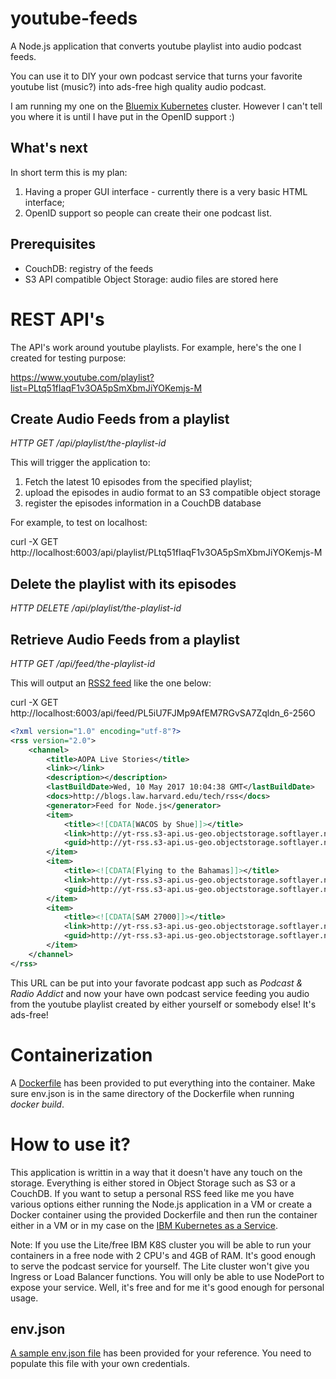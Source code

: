 # youtube-feeds
A Node.js application that converts youtube playlist into audio podcast feeds. 

You can use it to DIY your own podcast service that turns your favorite youtube list (music?) into ads-free high quality audio podcast.

I am running my one on the [Bluemix Kubernetes](https://www.ibm.com/blogs/bluemix/2017/03/kubernetes-now-available-ibm-bluemix-container-service/) cluster.  However I can't tell you where it is until I have put in the OpenID support :)

## What's next
In short term this is my plan:
 1. Having a proper GUI interface - currently there is a very basic HTML interface;
 2. OpenID support so people can create their one podcast list.

## Prerequisites
  * CouchDB: registry of the feeds
  * S3 API compatible Object Storage: audio files are stored here

# REST API's
The API's work around youtube playlists.  For example, here's the one I created for testing purpose: 

https://www.youtube.com/playlist?list=PLtq51fIaqF1v3OA5pSmXbmJiYOKemjs-M

## Create Audio Feeds from a playlist

_HTTP GET /api/playlist/the-playlist-id_

This will trigger the application to:
 1. Fetch the latest 10 episodes from the specified playlist;
 2. upload the episodes in audio format to an S3 compatible object storage
 3. register the episodes information in a CouchDB database

For example, to test on localhost: 

curl -X GET http://localhost:6003/api/playlist/PLtq51fIaqF1v3OA5pSmXbmJiYOKemjs-M

## Delete the playlist with its episodes

_HTTP DELETE /api/playlist/the-playlist-id_

## Retrieve Audio Feeds from a playlist

_HTTP GET /api/feed/the-playlist-id_

This will output an [RSS2 feed](https://en.wikipedia.org/wiki/RSS) like the one below:

curl -X GET http://localhost:6003/api/feed/PL5iU7FJMp9AfEM7RGvSA7Zqldn_6-256O
```xml
<?xml version="1.0" encoding="utf-8"?>
<rss version="2.0">
    <channel>
        <title>AOPA Live Stories</title>
        <link></link>
        <description></description>
        <lastBuildDate>Wed, 10 May 2017 10:04:38 GMT</lastBuildDate>
        <docs>http://blogs.law.harvard.edu/tech/rss</docs>
        <generator>Feed for Node.js</generator>
        <item>
            <title><![CDATA[WACOS by Shue]]></title>
            <link>http://yt-rss.s3-api.us-geo.objectstorage.softlayer.net/nQUY8AVI-bQ.m4a</link>
            <guid>http://yt-rss.s3-api.us-geo.objectstorage.softlayer.net/nQUY8AVI-bQ.m4a</guid>
        </item>
        <item>
            <title><![CDATA[Flying to the Bahamas]]></title>
            <link>http://yt-rss.s3-api.us-geo.objectstorage.softlayer.net/DLtdjA_qkYY.m4a</link>
            <guid>http://yt-rss.s3-api.us-geo.objectstorage.softlayer.net/DLtdjA_qkYY.m4a</guid>
        </item>
        <item>
            <title><![CDATA[SAM 27000]]></title>
            <link>http://yt-rss.s3-api.us-geo.objectstorage.softlayer.net/BlKWMKpSiW0.m4a</link>
            <guid>http://yt-rss.s3-api.us-geo.objectstorage.softlayer.net/BlKWMKpSiW0.m4a</guid>
        </item>
    </channel>
</rss>
```
This URL can be put into your favorate podcast app such as _Podcast & Radio Addict_ and now your have own podcast service feeding you audio from the youtube playlist created by either yourself or somebody else!  It's ads-free!

# Containerization
A [Dockerfile](https://github.com/songlining/dockerfiles/blob/master/youtube-feeds/Dockerfile) has been provided to put everything into the container. Make sure env.json is in the same directory of the Dockerfile when running _docker build_.

# How to use it?
This application is writtin in a way that it doesn't have any touch on the storage.  Everything is either stored in Object Storage such as S3 or a CouchDB. If you want to setup a personal RSS feed like me you have various options either running the Node.js application in a VM or create a Docker container using the provided Dockerfile and then run the container either in a VM or in my case on the [IBM Kubernetes as a Service](https://www.ibm.com/blogs/bluemix/2017/03/kubernetes-now-available-ibm-bluemix-container-service/). 

Note: If you use the Lite/free IBM K8S cluster you will be able to run your containers in a free node with 2 CPU's and 4GB of RAM. It's good enough to serve the podcast service for yourself.  The Lite cluster won't give you Ingress or Load Balancer functions. You will only be able to use NodePort to expose your service.  Well, it's free and for me it's good enough for personal usage.

## env.json
[A sample env.json file](https://github.com/songlining/youtube-feeds/blob/master/controller/env.json) has been provided for your reference.  You need to populate this file with your own credentials.
